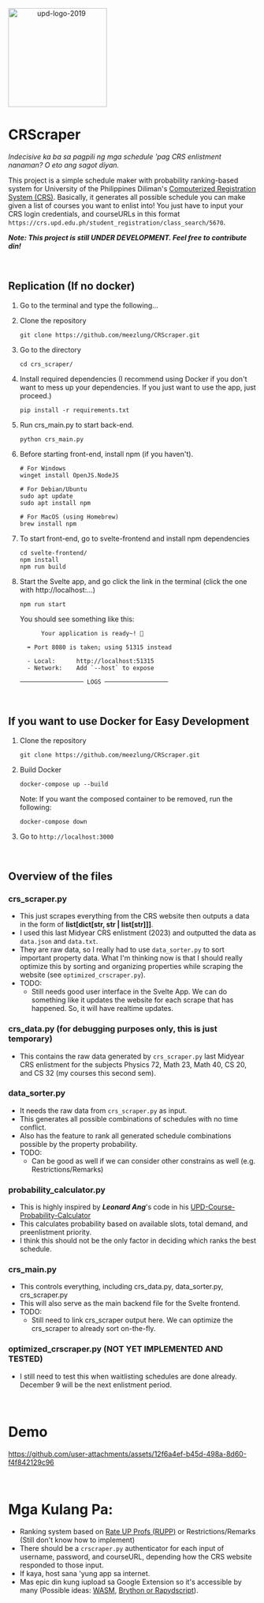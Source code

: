 <div style="display: flex;" align="center">
  <img src="https://github.com/user-attachments/assets/66ba7847-24ca-4f33-9fd5-930abc59d87b" alt="upd-logo-2019" width="200"/>
</div>


# CRScraper
_Indecisive ka ba sa pagpili ng mga schedule 'pag CRS enlistment nanaman? O eto ang sagot diyan._

This project is a simple schedule maker with probability ranking-based system for University of the Philippines Diliman's [Computerized Registration System (CRS)](https://crs.upd.edu.ph/). Basically, it generates all possible schedule you can make given a list of courses you want to enlist into! You just have to input your CRS login credentials, and courseURLs in this format ```https://crs.upd.edu.ph/student_registration/class_search/5670```.

**_Note: This project is still UNDER DEVELOPMENT. Feel free to contribute din!_** 

<br />

## Replication (If no docker)
 1. Go to the terminal and type the following...
 2. Clone the repository
    ```
    git clone https://github.com/meezlung/CRScraper.git
    ```

 3. Go to the directory
    ```
    cd crs_scraper/
    ```

 4. Install required dependencies (I recommend using Docker if you don't want to mess up your dependencies. If you just want to use the app, just proceed.)
    ```
    pip install -r requirements.txt
    ```
    
 5. Run crs_main.py to start back-end.
    ```
    python crs_main.py
    ```

 6. Before starting front-end, install npm (if you haven't).
    ```
    # For Windows
    winget install OpenJS.NodeJS
    
    # For Debian/Ubuntu
    sudo apt update
    sudo apt install npm
    
    # For MacOS (using Homebrew)
    brew install npm
    ```

 7. To start front-end, go to svelte-frontend and install npm dependencies
    ```
    cd svelte-frontend/
    npm install
    npm run build
    ```

 8. Start the Svelte app, and go click the link in the terminal (click the one with http://localhost:...) 
    ```
    npm run start
    ```

    You should see something like this:
    ```
          Your application is ready~! 🚀
    
      ➡ Port 8080 is taken; using 51315 instead
    
      - Local:      http://localhost:51315
      - Network:    Add `--host` to expose
    
    ────────────────── LOGS ──────────────────
    ```

 <br />
    


## If you want to use Docker for Easy Development
 1. Clone the repository
    ```
    git clone https://github.com/meezlung/CRScraper.git
    ```

 2. Build Docker
    ```
    docker-compose up --build
    ```

    Note: If you want the composed container to be removed, run the following:
    ```
    docker-compose down
    ```

 3. Go to ``` http://localhost:3000 ```
    

<br />


## Overview of the files

### crs_scraper.py 
 - This just scrapes everything from the CRS website then outputs a data in the form of **list[dict[str, str | list[str]]]**.
 - I used this last Midyear CRS enlistment (2023) and outputted the data as ```data.json``` and ```data.txt```.
 - They are raw data, so I really had to use ```data_sorter.py``` to sort important property data. What I'm thinking now is that I should really optimize this by sorting and organizing properties while scraping the website (see ```optimized_crscraper.py```).
 - TODO:
   - Still needs good user interface in the Svelte App. We can do something like it updates the website for each scrape that has happened. So, it will have realtime updates.


### crs_data.py (for debugging purposes only, this is just temporary)
 - This contains the raw data generated by ```crs_scraper.py``` last Midyear CRS enlistment for the subjects Physics 72, Math 23, Math 40, CS 20, and CS 32 (my courses this second sem).


### data_sorter.py
 - It needs the raw data from ```crs_scraper.py``` as input.
 - This generates all possible combinations of schedules with no time conflict.
 - Also has the feature to rank all generated schedule combinations possible by the property probability.
 - TODO:
   - Can be good as well if we can consider other constrains as well (e.g. Restrictions/Remarks) 


### probability_calculator.py
 - This is highly inspired by _**Leonard Ang**_'s code in his [UPD-Course-Probability-Calculator](https://github.com/drew-747/UPD-Course-Probability-Calculator/blob/main/popup.js)
 - This calculates probability based on available slots, total demand, and preenlistment priority.
 - I think this should not be the only factor in deciding which ranks the best schedule.


### crs_main.py
 - This controls everything, including crs_data.py, data_sorter.py, crs_scraper.py
 - This will also serve as the main backend file for the Svelte frontend.
 - TODO:
   - Still need to link crs_scraper output here. We can optimize the crs_scraper to already sort on-the-fly.


### optimized_crscraper.py (NOT YET IMPLEMENTED AND TESTED)
 - I still need to test this when waitlisting schedules are done already. December 9 will be the next enlistment period.

<br />

# Demo
<!-- https://github.com/user-attachments/assets/d52ab5b3-2fb4-4619-aead-3e4819f82a00 -->


https://github.com/user-attachments/assets/12f6a4ef-b45d-498a-8d60-f4f842129c96



<br />

# Mga Kulang Pa:
 - Ranking system based on [Rate UP Profs (RUPP)](https://rupp.onrender.com/) or Restrictions/Remarks (Still don't know how to implement)
 - There should be a ```crscraper.py``` authenticator for each input of username, password, and courseURL, depending how the CRS website responded to those input.
 - If kaya, host sana 'yung app sa internet.
 - Mas epic din kung iupload sa Google Extension so it's accessible by many (Possible ideas: [WASM](https://python-forum.io/thread-41455.html), [Brython or Rapydscript](https://pythonspot.com/create-a-chrome-plugin-with-python/)).
